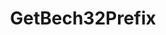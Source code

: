---
title: GetBech32Prefix
excerpt: ''
api:
  file: consensus-chain-api.json
  operationId: get_auth-bech32
deprecated: false
hidden: false
metadata:
  title: ''
  description: ''
  robots: index
next:
  description: ''
---